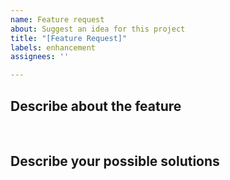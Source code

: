 ```yaml
---
name: Feature request
about: Suggest an idea for this project
title: "[Feature Request]"
labels: enhancement
assignees: ''

---
```


## Describe about the feature

<br>

## Describe your possible solutions

<br>
